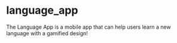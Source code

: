 # language_app

The Language App is a mobile app that can help users learn a new language with a gamified design!



